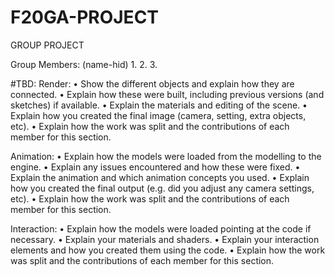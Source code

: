 # F20GA-PROJECT
GROUP PROJECT 

Group Members:
(name-hid)
1.
2.
3.

#TBD:
Render:
• Show the different objects and explain how they are connected.
• Explain how these were built, including previous versions (and sketches) if available.
• Explain the materials and editing of the scene.
• Explain how you created the final image (camera, setting, extra objects, etc).
• Explain how the work was split and the contributions of each member for this section.

Animation:
• Explain how the models were loaded from the modelling to the engine.
• Explain any issues encountered and how these were fixed.
• Explain the animation and which animation concepts you used.
• Explain how you created the final output (e.g. did you adjust any camera settings, etc).
• Explain how the work was split and the contributions of each member for this section.

Interaction:
• Explain how the models were loaded pointing at the code if necessary.
• Explain your materials and shaders.
• Explain your interaction elements and how you created them using the code.
• Explain how the work was split and the contributions of each member for this section.
